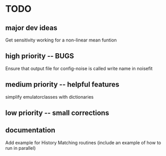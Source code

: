 # TODO

## major dev ideas
Get sensitivity working for a non-linear mean funtion

## high priority -- BUGS
Ensure that output file for config-noise is called write name in noisefit

## medium priority -- helpful features
simplify emulatorclasses with dictionaries

## low priority -- small corrections

## documentation
Add example for History Matching routines (include an example of how to run in parallel)
